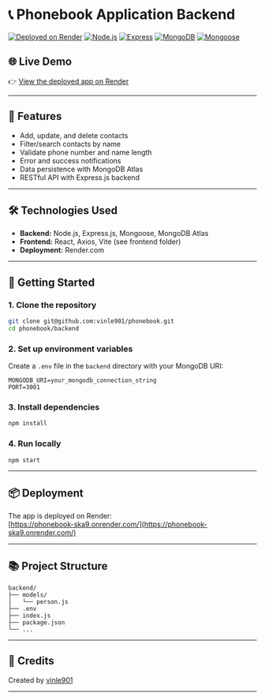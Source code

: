 # 📞 Phonebook Application Backend

[![Deployed on Render](https://img.shields.io/badge/Deployed-Render-blueviolet)](https://phonebook-ska9.onrender.com/)
[![Node.js](https://img.shields.io/badge/Node.js-18.x-green?logo=node.js)](https://nodejs.org/)
[![Express](https://img.shields.io/badge/Express.js-Backend-black?logo=express)](https://expressjs.com/)
[![MongoDB](https://img.shields.io/badge/MongoDB-Database-brightgreen?logo=mongodb)](https://mongodb.com/)
[![Mongoose](https://img.shields.io/badge/Mongoose-ODM-red?logo=mongoose)](https://mongoosejs.com/)

## 🌐 Live Demo

👉 [View the deployed app on Render](https://phonebook-ska9.onrender.com/)

---

## 🚀 Features

- Add, update, and delete contacts
- Filter/search contacts by name
- Validate phone number and name length
- Error and success notifications
- Data persistence with MongoDB Atlas
- RESTful API with Express.js backend

---

## 🛠️ Technologies Used

- **Backend:** Node.js, Express.js, Mongoose, MongoDB Atlas
- **Frontend:** React, Axios, Vite (see frontend folder)
- **Deployment:** Render.com

---

## 📝 Getting Started

### 1. Clone the repository

```bash
git clone git@github.com:vinle901/phonebook.git
cd phonebook/backend
```

### 2. Set up environment variables

Create a `.env` file in the `backend` directory with your MongoDB URI:

```
MONGODB_URI=your_mongodb_connection_string
PORT=3001
```

### 3. Install dependencies

```bash
npm install
```

### 4. Run locally

```bash
npm start
```

---

## 📦 Deployment

The app is deployed on Render:  
[https://phonebook-ska9.onrender.com/](https://phonebook-ska9.onrender.com/)

---

## 📚 Project Structure

```
backend/
├── models/
│   └── person.js
├── .env
├── index.js
├── package.json
└── ...
```

---

## 🙌 Credits

Created by [vinle901](https://github.com/vinle901)

---

